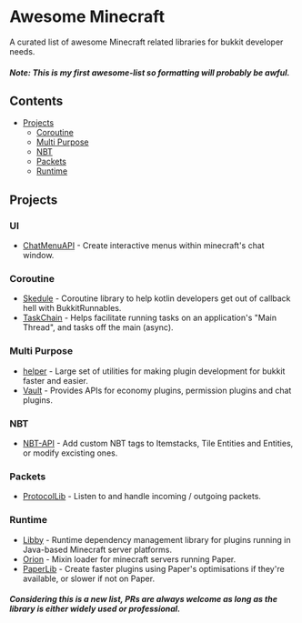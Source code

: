 # Awesome Minecraft

A curated list of awesome Minecraft related libraries for bukkit developer needs.
##### Note: This is my first awesome-list so formatting will probably be awful.

## Contents
- [Projects](#projects)
  - [Coroutine](#coroutine)
  - [Multi Purpose](#multi-purpose)
  - [NBT](#nbt)
  - [Packets](#packets)
  - [Runtime](#packets)

## Projects

### UI
- [ChatMenuAPI](https://github.com/VoxelGamesLib/ChatMenuAPI) - Create interactive menus within minecraft's chat window.

### Coroutine
- [Skedule](https://github.com/okkero/Skedule) - Coroutine library to help kotlin developers get out of callback hell with BukkitRunnables.
- [TaskChain](https://github.com/aikar/TaskChain) - Helps facilitate running tasks on an application's "Main Thread", and tasks off the main (async).

### Multi Purpose
- [helper](https://github.com/lucko/helper) - Large set of utilities for making plugin development for bukkit faster and easier.
- [Vault](https://github.com/milkbowl/Vault) - Provides APIs for economy plugins, permission plugins and chat plugins.

### NBT
- [NBT-API](https://github.com/tr7zw/Item-NBT-API) - Add custom NBT tags to Itemstacks, Tile Entities and Entities, or modify excisting ones.

### Packets
- [ProtocolLib](https://github.com/dmulloy2/ProtocolLib) - Listen to and handle incoming / outgoing packets.

### Runtime
- [Libby](https://github.com/Byteflux/libby) - Runtime dependency management library for plugins running in Java-based Minecraft server platforms.
- [Orion](https://github.com/OrionMinecraft/Orion) - Mixin loader for minecraft servers running Paper.
- [PaperLib](https://github.com/PaperMC/PaperLib) - Create faster plugins using Paper's optimisations if they're available, or slower if not on Paper.


##### Considering this is a new list, PRs are always welcome as long as the library is either widely used or professional.
